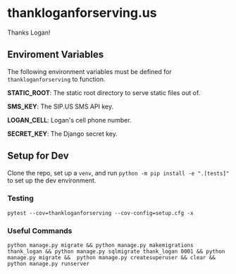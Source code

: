 # thankloganforserving.us
Thanks Logan!

## Enviroment Variables
The following environment variables must be defined for `thankloganforserving` to function.

**STATIC_ROOT**: The static root directory to serve static files out of.

**SMS_KEY**: The SIP.US SMS API key.

**LOGAN_CELL**: Logan's cell phone number.

**SECRET_KEY**: The Django secret key.

## Setup for Dev
Clone the repo, set up a `venv`, and run `python -m pip install -e ".[tests]"` to set up the dev environment.

### Testing
`pytest --cov=thankloganforserving --cov-config=setup.cfg -x`

### Useful Commands
`python manage.py migrate && python manage.py makemigrations thank_logan && python manage.py sqlmigrate thank_logan 0001 && python manage.py migrate &&  python manage.py createsuperuser && clear && python manage.py runserver`
